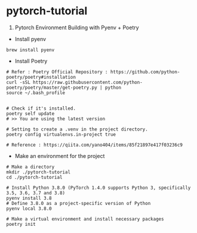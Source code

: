 # pytorch-tutorial

1. Pytorch Environment Building with Pyenv + Poetry

- Install pyenv
```
brew install pyenv
```
- Install Poetry
```
# Refer : Poetry Official Repository : https://github.com/python-poetry/poetry#installation
curl -sSL https://raw.githubusercontent.com/python-poetry/poetry/master/get-poetry.py | python
source ~/.bash_profile


# Check if it's installed.
poetry self update
# >> You are using the latest version

# Setting to create a .venv in the project directory.
poetry config virtualenvs.in-project true

# Reference : https://qiita.com/yano404/items/85f21897e417f03236c9
```

- Make an environment for the project
```
# Make a directory
mkdir ./pytorch-tutorial
cd ./pytorch-tutorial

# Install Python 3.8.0 (PyTorch 1.4.0 supports Python 3, specifically 3.5, 3.6, 3.7 and 3.8)
pyenv install 3.8
# Define 3.8.0 as a project-specific version of Python
pyenv local 3.8.0

# Make a virtual environment and install necessary packages
poetry init
```



